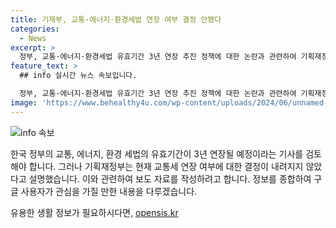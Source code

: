 ```yaml
---
title: 기재부, 교통·에너지·환경세법 연장 여부 결정 안됐다
categories:
  - News
excerpt: >
  정부, 교통·에너지·환경세법 유효기간 3년 연장 추진 정책에 대한 논란과 관련하여 기획재정부는 교통세 연장 여부는 확정되지 않았다고 밝혔다. 기사는 신중하게 취재해야 하며, 자료 이용 시 출처를 반드시 표기해야 한다. (자료출처: 정책브리핑 www.korea.kr)
feature_text: >
  ## info 실시간 뉴스 속보입니다.

  정부, 교통·에너지·환경세법 유효기간 3년 연장 추진 정책에 대한 논란과 관련하여 기획재정부는 교통세 연장 여부는 확정되지 않았다고 밝혔다. 기사는 신중하게 취재해야 하며, 자료 이용 시 출처를 반드시 표기해야 한다. (자료출처: 정책브리핑 www.korea.kr)
image: 'https://www.behealthy4u.com/wp-content/uploads/2024/06/unnamed-file.png'
---
```


<p><img src="https://www.behealthy4u.com/wp-content/uploads/2024/06/unnamed-file.png" alt="info 속보" /></p>

<p>한국 정부의 교통, 에너지, 환경 세법의 유효기간이 3년 연장될 예정이라는 기사를 검토해야 합니다. 그러나 기획재정부는 현재 교통세 연장 여부에 대한 결정이 내려지지 않았다고 설명했습니다. 이와 관련하여 보도 자료를 작성하려고 합니다. 정보를 종합하여 구글 사용자가 관심을 가질 만한 내용을 다루겠습니다.</p>
유용한 생활 정보가 필요하시다면, <a href="https://opensis.kr" rel="dofollow">opensis.kr</a>


